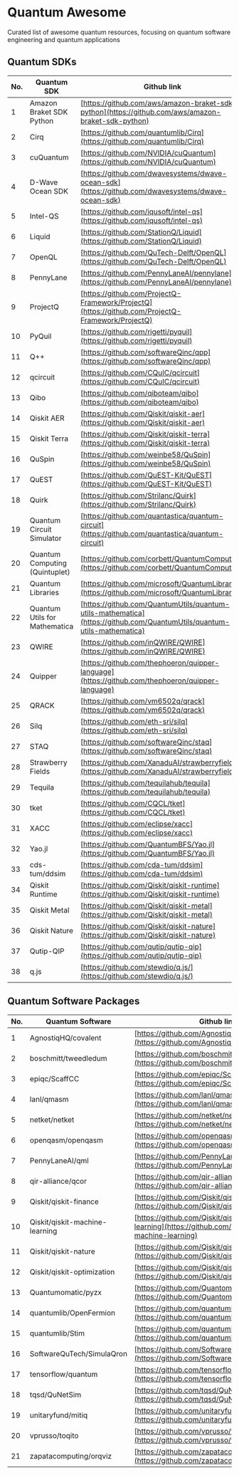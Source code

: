 # Quantum Awesome
Curated list of awesome quantum resources, focusing on quantum software engineering and quantum applications

## Quantum SDKs
| No. | Quantum SDK                   | Github link                                            |
| --- | -----------------------------| -------------------------------------------------------|
| 1   | Amazon Braket SDK Python     | [https://github.com/aws/amazon-braket-sdk-python](https://github.com/aws/amazon-braket-sdk-python)        |
| 2   | Cirq                         | [https://github.com/quantumlib/Cirq](https://github.com/quantumlib/Cirq)                     |
| 3   | cuQuantum                    | [https://github.com/NVIDIA/cuQuantum](https://github.com/NVIDIA/cuQuantum)                    |
| 4   | D-Wave Ocean SDK             | [https://github.com/dwavesystems/dwave-ocean-sdk](https://github.com/dwavesystems/dwave-ocean-sdk)        |
| 5   | Intel-QS                     | [https://github.com/iqusoft/intel-qs](https://github.com/iqusoft/intel-qs)                    |
| 6   | Liquid                       | [https://github.com/StationQ/Liquid](https://github.com/StationQ/Liquid)                     |
| 7   | OpenQL                       | [https://github.com/QuTech-Delft/OpenQL](https://github.com/QuTech-Delft/OpenQL)                  |
| 8   | PennyLane                    | [https://github.com/PennyLaneAI/pennylane](https://github.com/PennyLaneAI/pennylane)                |
| 9   | ProjectQ                     | [https://github.com/ProjectQ-Framework/ProjectQ](https://github.com/ProjectQ-Framework/ProjectQ)          |
| 10  | PyQuil                       | [https://github.com/rigetti/pyquil](https://github.com/rigetti/pyquil)                       |
| 11  | Q++                          | [https://github.com/softwareQinc/qpp](https://github.com/softwareQinc/qpp)                     |
| 12  | qcircuit                     | [https://github.com/CQuIC/qcircuit](https://github.com/CQuIC/qcircuit)                       |
| 13  | Qibo                         | [https://github.com/qiboteam/qibo](https://github.com/qiboteam/qibo)                        |
| 14  | Qiskit AER                   | [https://github.com/Qiskit/qiskit-aer](https://github.com/Qiskit/qiskit-aer)                    |
| 15  | Qiskit Terra                 | [https://github.com/Qiskit/qiskit-terra](https://github.com/Qiskit/qiskit-terra)                  |
| 16  | QuSpin                       | [https://github.com/weinbe58/QuSpin](https://github.com/weinbe58/QuSpin)                      |
| 17  | QuEST                        | [https://github.com/QuEST-Kit/QuEST](https://github.com/QuEST-Kit/QuEST)                       |
| 18  | Quirk                        | [https://github.com/Strilanc/Quirk](https://github.com/Strilanc/Quirk)                       |
| 19  | Quantum Circuit Simulator    | [https://github.com/quantastica/quantum-circuit](https://github.com/quantastica/quantum-circuit)           |
| 20  | Quantum Computing (Quintuplet)| [https://github.com/corbett/QuantumComputing](https://github.com/corbett/QuantumComputing)           |
| 21  | Quantum Libraries            | [https://github.com/microsoft/QuantumLibraries](https://github.com/microsoft/QuantumLibraries)            |
| 22  | Quantum Utils for Mathematica| [https://github.com/QuantumUtils/quantum-utils-mathematica](https://github.com/QuantumUtils/quantum-utils-mathematica)|
| 23  | QWIRE                        | [https://github.com/inQWIRE/QWIRE](https://github.com/inQWIRE/QWIRE)                         |
| 24  | Quipper                      | [https://github.com/thephoeron/quipper-language](https://github.com/thephoeron/quipper-language)            |
| 25  | QRACK                        | [https://github.com/vm6502q/qrack](https://github.com/vm6502q/qrack)                         |
| 26  | Silq                         | [https://github.com/eth-sri/silq](https://github.com/eth-sri/silq)                          |
| 27  | STAQ                         | [https://github.com/softwareQinc/staq](https://github.com/softwareQinc/staq)                     |
| 28  | Strawberry Fields            | [https://github.com/XanaduAI/strawberryfields](https://github.com/XanaduAI/strawberryfields)              |
| 29  | Tequila                      | [https://github.com/tequilahub/tequila](https://github.com/tequilahub/tequila)                    |
| 30  | tket                         | [https://github.com/CQCL/tket](https://github.com/CQCL/tket)                             |
| 31  | XACC                         | [https://github.com/eclipse/xacc](https://github.com/eclipse/xacc)                          |
| 32  | Yao.jl                       | [https://github.com/QuantumBFS/Yao.jl](https://github.com/QuantumBFS/Yao.jl)                    |
| 33  | cds-tum/ddsim                | [https://github.com/cda-tum/ddsim](https://github.com/cda-tum/ddsim)                         |
| 34  | Qiskit Runtime               | [https://github.com/Qiskit/qiskit-runtime](https://github.com/Qiskit/qiskit-runtime)                   |
| 35  | Qiskit Metal                 | [https://github.com/Qiskit/qiskit-metal](https://github.com/Qiskit/qiskit-metal)                    |
| 36  | Qiskit Nature                | [https://github.com/Qiskit/qiskit-nature](https://github.com/Qiskit/qiskit-nature)                   |
| 37  | Qutip-QIP                    | [https://github.com/qutip/qutip-qip](https://github.com/qutip/qutip-qip)                       |
| 38  | q.js                         | [https://github.com/stewdio/q.js/](https://github.com/stewdio/q.js/)                           |

## Quantum Software Packages
| No. | Quantum Software             | Github link                                           |
| --- | ----------------------------| ------------------------------------------------------|
| 1   | AgnostiqHQ/covalent          | [https://github.com/AgnostiqHQ/covalent](https://github.com/AgnostiqHQ/covalent)                      |
| 2   | boschmitt/tweedledum         | [https://github.com/boschmitt/tweedledum](https://github.com/boschmitt/tweedledum)                    |
| 3   | epiqc/ScaffCC                | [https://github.com/epiqc/ScaffCC](https://github.com/epiqc/ScaffCC)                             |
| 4   | lanl/qmasm                  | [https://github.com/lanl/qmasm](https://github.com/lanl/qmasm)                                |
| 5   | netket/netket               | [https://github.com/netket/netket](https://github.com/netket/netket)                             |
| 6   | openqasm/openqasm           | [https://github.com/openqasm/openqasm](https://github.com/openqasm/openqasm)                         |
| 7   | PennyLaneAI/qml             | [https://github.com/PennyLaneAI/qml](https://github.com/PennyLaneAI/qml)                           |
| 8   | qir-alliance/qcor           | [https://github.com/qir-alliance/qcor](https://github.com/qir-alliance/qcor)                        |
| 9   | Qiskit/qiskit-finance       | [https://github.com/Qiskit/qiskit-finance](https://github.com/Qiskit/qiskit-finance)                    |
| 10  | Qiskit/qiskit-machine-learning | [https://github.com/Qiskit/qiskit-machine-learning](https://github.com/Qiskit/qiskit-machine-learning)     |
| 11  | Qiskit/qiskit-nature        | [https://github.com/Qiskit/qiskit-nature](https://github.com/Qiskit/qiskit-nature)                     |
| 12  | Qiskit/qiskit-optimization  | [https://github.com/Qiskit/qiskit-optimization](https://github.com/Qiskit/qiskit-optimization)               |
| 13  | Quantumomatic/pyzx          | [https://github.com/Quantomatic/pyzx](https://github.com/Quantomatic/pyzx)                          |
| 14  | quantumlib/OpenFermion      | [https://github.com/quantumlib/OpenFermion](https://github.com/quantumlib/OpenFermion)                  |
| 15  | quantumlib/Stim             | [https://github.com/quantumlib/Stim](https://github.com/quantumlib/Stim)                           |
| 16  | SoftwareQuTech/SimulaQron   | [https://github.com/SoftwareQuTech/SimulaQron](https://github.com/SoftwareQuTech/SimulaQron)               |
| 17  | tensorflow/quantum          | [https://github.com/tensorflow/quantum](https://github.com/tensorflow/quantum)                       |
| 18  | tqsd/QuNetSim               | [https://github.com/tqsd/QuNetSim](https://github.com/tqsd/QuNetSim)                             |
| 19  | unitaryfund/mitiq           | [https://github.com/unitaryfund/mitiq](https://github.com/unitaryfund/mitiq)                                         |
| 20  | vprusso/toqito              | [https://github.com/vprusso/toqito](https://github.com/vprusso/toqito)                           |
| 21  | zapatacomputing/orqviz      | [https://github.com/zapatacomputing/orqviz](https://github.com/zapatacomputing/orqviz)                 |
